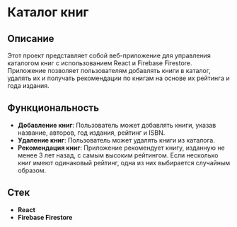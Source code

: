 # Каталог книг

## Описание
Этот проект представляет собой веб-приложение для управления каталогом книг с использованием React и Firebase Firestore. Приложение позволяет пользователям добавлять книги в каталог, удалять их и получать рекомендации по книгам на основе их рейтинга и года издания.

## Функциональность
- **Добавление книг**: Пользователь может добавлять книги, указав название, авторов, год издания, рейтинг и ISBN.
- **Удаление книг**: Пользователь может удалять книги из каталога.
- **Рекомендация книг**: Приложение рекомендует книгу, изданную не менее 3 лет назад, с самым высоким рейтингом. Если несколько книг имеют одинаковый рейтинг, одна из них выбирается случайным образом.

## Стек
- **React**
- **Firebase Firestore**
